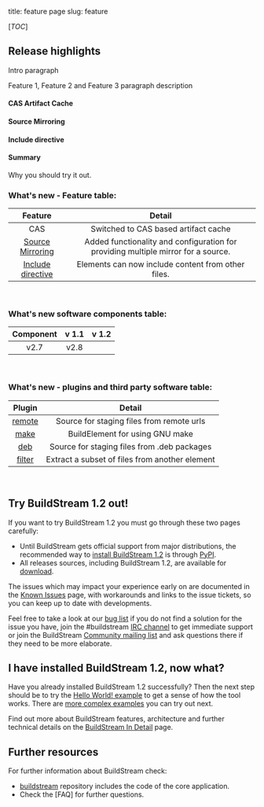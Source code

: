 title: feature page
slug: feature

<!-- Feature page. Check the content structure to better understand the relation with other pages: https://gitlab.com/BuildStream/nosoftware/alignment/blob/master/content_design/content_structure_proposal_description.md -->


[_TOC_]

## Release highlights

<!-- Text focused on those who can become users and current users, that is, we need to assume they have some technical knowledge. This text should mention and include a short description of the 2 or 3 features that makes a difference, that makes this release worth it. -->

Intro paragraph

Feature 1, Feature 2 and Feature 3 paragraph description

#### CAS Artifact Cache

<!-- TODO -->

#### Source Mirroring

<!-- TODO -->

#### Include directive

<!-- TODO -->

#### Summary
Why you should try it out. <!-- TODO -->

<!-- Table 1.0 vs 1.2 The idea is to reflect evolution and to inform about the updates in features, components and plugins or other elements   -->

### What's new - Feature table:

<!-- List key features for the general audience, then those for our target market and audience. Those who are only partially supported and will be fully supported in the next major version, too.   -->


|                                          Feature                                          |                                       Detail                                      |
|:-----------------------------------------------------------------------------------------:|:---------------------------------------------------------------------------------:|
|                                            CAS                                            |                        Switched to CAS based artifact cache                       |
| [Source Mirroring](https://buildstream.gitlab.io/buildstream/format_project.html#mirrors) | Added functionality and configuration for providing multiple mirror for a source. |
|  [Include directive](https://buildstream.gitlab.io/buildstream/format_intro.html#include) |                 Elements can now include content from other files.                |

<br/>

### What's new software components table:

<!-- List key software components for the general audience, then those for our target market and audience. There are people that has installed in their machines software versions that might collide or not be appropiate for running BuildStream. We need to let them know here.   -->

<!-- TODO -->
| Component | v 1.1 | v 1.2 |
|:---------:|:-----:|:-----:|
|    v2.7   |  v2.8 |       |

<br/>

### What's new -  plugins and third party software table:

<!-- List key plugins and external software components that enable interesting or complementary features we partly or entirely rely on. for the general audience, then those for our target market and audience. Those who are only partially supported and will be fully supported in the next major version, too.   -->

|                                  Plugin                                  |                     Detail                     |
|:------------------------------------------------------------------------:|:----------------------------------------------:|
|  [remote](https://buildstream.gitlab.io/buildstream/sources/remote.html) |    Source for staging files from remote urls   |
|   [make](https://buildstream.gitlab.io/buildstream/elements/make.html)   |         BuildElement for using GNU make        |
|     [deb](https://buildstream.gitlab.io/buildstream/sources/deb.html)    |   Source for staging files from .deb packages  |
| [filter](https://buildstream.gitlab.io/buildstream/elements/filter.html) | Extract a subset of files from another element |

<br/>

## Try BuildStream 1.2 out!

If you want to try BuildStream 1.2 you must go through these two pages carefully:

* Until BuildStream gets official support from major distributions, the recommended way to [install BuildStream 1.2] is through [PyPI].
* All releases sources, including BuildStream 1.2, are available for [download].

The issues which may impact your experience early on are documented in the [Known Issues] page, with workarounds and links to the issue tickets, so you can keep up to date with developments.

Feel free to take a look at our [bug list] if you do not find a solution for the issue you have, join the #buildstream [IRC channel] to get immediate support or join the BuildStream [Community mailing list] and ask questions there if they need to be more elaborate.

## I have installed BuildStream 1.2, now what?

Have you already installed BuildStream 1.2 successfully? Then the next step should be to try the [Hello World! example] to get a sense of how the tool works. There are [more complex examples] you can try out next.

Find out more about BuildStream features, architecture and further technical details on the [BuildStream In Detail] page.

## Further resources

For further information about BuildStream check:

* [buildstream] repository includes the code of the core application.
* Check the [FAQ] for further questions.


[download]: https://buildstream.build/releases.html
[install BuildStream 1.2]: https://buildstream.build/install.html
[PyPI]: https://buildstream.build/source_install.html#install_pypi
[Known Issues]: https://buildstream.build/known-issues.html
[IRC channel]: irc://irc.gnome.org/#buildstream
[bug list]: https://gitlab.com/BuildStream/buildstream/boards/580462?=&label_name[]=Bug
[Community mailing list]: https://mail.gnome.org/mailman/listinfo/buildstream-list
[Hello World! example]: https://buildstream.gitlab.io/buildstream/tutorial/first-project.html
[more complex examples]: https://buildstream.gitlab.io/buildstream/using_examples.html
[BuildStream In Detail]: https://buildstream.build/detail.html
[buildstream]: https://gitlab.com/BuildStream/buildstream
